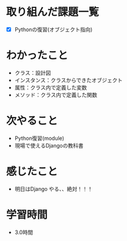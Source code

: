 # 取り組んだ課題一覧

- [x]  Pythonの復習(オブジェクト指向)

# わかったこと

- クラス：設計図
- インスタンス：クラスからできたオブジェクト
- 属性：クラス内で定義した変数
- メソッド：クラス内で定義した関数

# 次やること

- Python復習(module)
- 現場で使えるDjangoの教科書

# 感じたこと

- 明日はDjango やる、、絶対！！！

# 学習時間

- 3.0時間